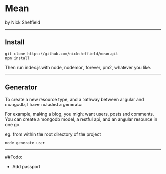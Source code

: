 # Mean
by Nick Sheffield

---

## Install

```
git clone https://github.com/nicksheffield/mean.git
npm install
```

Then run index.js with node, nodemon, forever, pm2, whatever you like.

---

## Generator

To create a new resource type, and a pathway between angular and mongodb, I have included a generator.

For example, making a blog, you might want users, posts and comments. You can create a mongodb model, a restful api, and an angular resource in one go.

eg. from within the root directory of the project
```
node generate user
```

---

##Todo:

-	Add passport